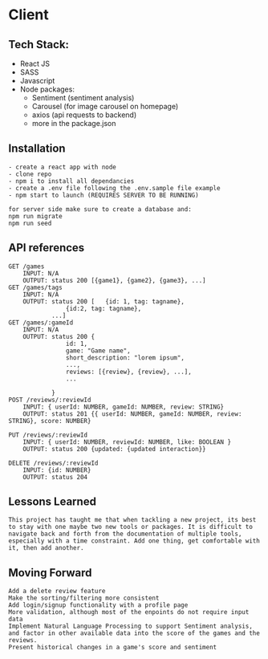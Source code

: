 # Client

## Tech Stack:

- React JS
- SASS
- Javascript
- Node packages:
  - Sentiment (sentiment analysis)
  - Carousel (for image carousel on homepage)
  - axios (api requests to backend)
  - more in the package.json

## Installation

    - create a react app with node
    - clone repo
    - npm i to install all dependancies
    - create a .env file following the .env.sample file example
    - npm start to launch (REQUIRES SERVER TO BE RUNNING)

    for server side make sure to create a database and:
    npm run migrate
    npm run seed

## API references

    GET /games
        INPUT: N/A
        OUTPUT: status 200 [{game1}, {game2}, {game3}, ...]
    GET /games/tags
        INPUT: N/A
        OUTPUT: status 200 [   {id: 1, tag: tagname},
                    {id:2, tag: tagname},
                ...]
    GET /games/:gameId
        INPUT: N/A
        OUTPUT: status 200 {
                    id: 1,
                    game: "Game name",
                    short_description: "lorem ipsum",
                    ...,
                    reviews: [{review}, {review}, ...],
                    ...

                }
    POST /reviews/:reviewId
        INPUT: { userId: NUMBER, gameId: NUMBER, review: STRING}
        OUTPUT: status 201 {{ userId: NUMBER, gameId: NUMBER, review: STRING}, score: NUMBER}

    PUT /reviews/:reviewId
        INPUT: { userId: NUMBER, reviewId: NUMBER, like: BOOLEAN }
        OUTPUT: status 200 {updated: {updated interaction}}

    DELETE /reviews/:reviewId
        INPUT: {id: NUMBER}
        OUTPUT: status 204

## Lessons Learned

    This project has taught me that when tackling a new project, its best to stay with one maybe two new tools or packages. It is difficult to navigate back and forth from the documentation of multiple tools, especially with a time constraint. Add one thing, get comfortable with it, then add another.

## Moving Forward

    Add a delete review feature
    Make the sorting/filtering more consistent
    Add login/signup functionality with a profile page
    More validation, although most of the enpoints do not require input data
    Implement Natural Language Processing to support Sentiment analysis, and factor in other available data into the score of the games and the reviews.
    Present historical changes in a game's score and sentiment
